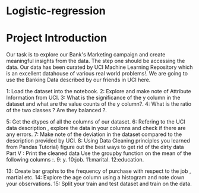 # Logistic-regression

# Project Introduction

Our task is to explore our Bank's Marketing campaign and create meaningful insights from the data.
The step one should be accessing the data.
Our data has been curated by UCI Machine Learning Repository which is an excellent datahouse of various real world problems!.
We are going to use the Banking Data described by our friends in UCI here.

1: Load the dataset into the notebook.
2: Explore and make note of Attribute Information from UCI.
3: What is the significance of the y column in the dataset and what are the value counts of the y column?.
4: What is the ratio of the two classes ? Are they balanced ?.

5: Get the dtypes of all the columns of our dataset.
6: Refering to the UCI data description , explore the data in your columns and check if there are any errors.
7: Make note of the deviation in the dataset compared to the description provided by UCI.
8: Using Data Cleaning principles you learned from Pandas Tutorial) figure out the best ways to get rid of the dirty data Part V : Print the cleaned data
Use the groupby function on the mean of the following columns :.
9: y.
10:job.
11:marital.
12:education.

13: Create bar graphs to the frequency of purchase with respect to the job , martial etc.
14: Explore the age column using a histogram and note down your observations.
 15: Split your train and test dataset and train on the data.
